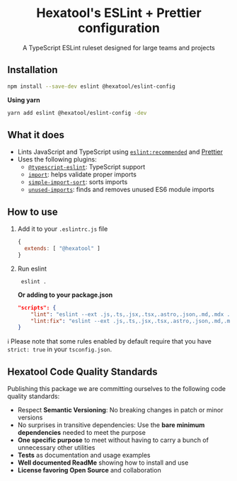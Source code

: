 <h1 align="center">
  Hexatool's ESLint + Prettier configuration
</h1>

<p align="center">
  A TypeScript ESLint ruleset designed for large teams and projects
</p>

## Installation

```bash
npm install --save-dev eslint @hexatool/eslint-config
```

**Using yarn**

```bash
yarn add eslint @hexatool/eslint-config -dev
```

## What it does

- Lints JavaScript and TypeScript
  using [`eslint:recommended`](https://eslint.org/docs/latest/user-guide/configuring/configuration-files#using-eslintrecommended)
  and [Prettier](https://prettier.io/)
- Uses the following plugins:
  - [`@typescript-eslint`](https://github.com/typescript-eslint/typescript-eslint): TypeScript support
  - [`import`](https://github.com/import-js/eslint-plugin-import/): helps validate proper imports
  - [`simple-import-sort`](https://github.com/lydell/eslint-plugin-simple-import-sort/): sorts imports
  - [`unused-imports`](https://github.com/sweepline/eslint-plugin-unused-imports): finds and removes unused ES6 module
    imports

## How to use

1. Add it to your `.eslintrc.js` file

   ```js
   {
     extends: [ "@hexatool" ]
   }
   ```

2. Run eslint

   ```shell
    eslint .
   ```

   **Or adding to your package.json**

   ```json
   "scripts": {
       "lint": "eslint --ext .js,.ts,.jsx,.tsx,.astro,.json,.md,.mdx .",
       "lint:fix": "eslint --ext .js,.ts,.jsx,.tsx,.astro,.json,.md,.mdx --fix ."
   }
   ```

ℹ️ Please note that some rules enabled by default require that you have `strict: true` in your `tsconfig.json`.

## Hexatool Code Quality Standards

Publishing this package we are committing ourselves to the following code quality standards:

- Respect **Semantic Versioning**: No breaking changes in patch or minor versions
- No surprises in transitive dependencies: Use the **bare minimum dependencies** needed to meet the purpose
- **One specific purpose** to meet without having to carry a bunch of unnecessary other utilities
- **Tests** as documentation and usage examples
- **Well documented ReadMe** showing how to install and use
- **License favoring Open Source** and collaboration
